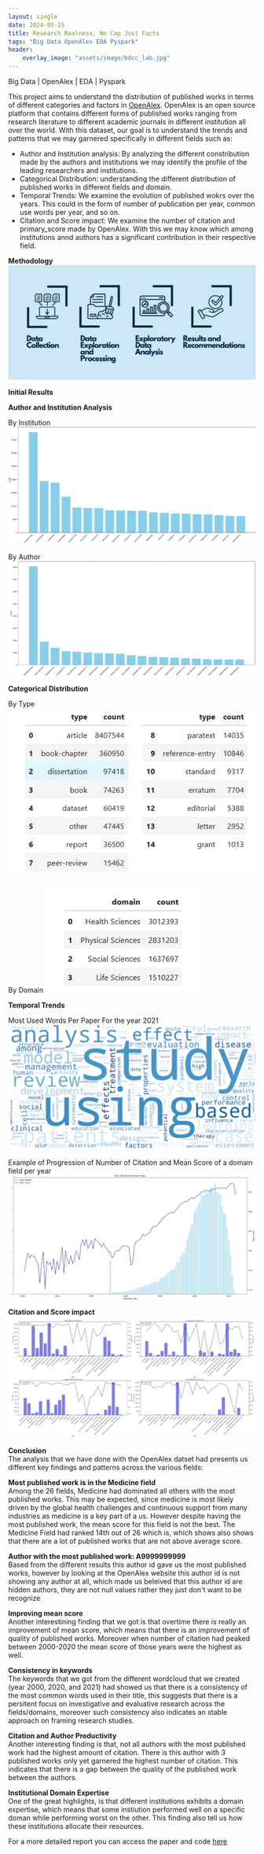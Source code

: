 ```yaml
---
layout: single
date: 2024-05-15
title: Research Realness, No Cap Just Facts
tags: "Big Data OpenAlex EDA Pyspark"
header:
    overlay_image: "assets/image/bdcc_lab.jpg"
---
```


Big Data \| OpenAlex \| EDA \| Pyspark

This project aims to understand the distribution of published works in terms of different categories and factors in [OpenAlex](https://openalex.org/). OpenAlex is an open source platform that contains different forms of published works ranging from research literature to different academic journals in different institution all over the world. With this dataset, our goal is to understand the trends and patterns that we may garnered specifically in different fields such as:

- Author and Institution analysis: By analyzing the different constribution made by the authors and institutions we may identify the profile of the leading researchers and institutions.
- Categorical Distribution: understanding the different distribution of published works in different fields and domain.
- Temporal Trends: We examine the evolution of published wokrs over the years. This could in the form of number of publication per year, common use words per year, and so on.
- Citation and Score impact: We examine the number of citation and primary_score made by OpenAlex. With this we may know which among institutions annd authors has a significant contribution in their respective field.

**Methodology**
![Method](/assets/image/bdcc_lab_method.jpg)

**Initial Results**

**Author and Institution Analysis**

By Institution
![inst](/assets/image/bdcc_lab_inst.jpg)

By Author 
![auth](/assets/image/bdcc_lab_auth.jpg)

**Categorical Distribution**

By Type
![type](/assets/image/bdcc_lab_type.jpg)

By Domain
![domain](/assets/image/bdcc_lab_domain.jpg)

**Temporal Trends**

Most Used Words Per Paper For the year 2021
![word](/assets/image/bdcc_lab_word.jpg)

Example of Progression of Number of Citation and Mean Score of a domain field per year
![progressin](/assets/image/bdcc_lab_progression.jpg)

**Citation and Score impact**
![citscore](/assets/image/bdcc_lab_citscore.jpg)

**Conclusion**<br>
The analysis that we have done with the OpenAlex datset had presents us different key findings and patterns across the various fields:

**Most published work is in the Medicine field**<br>
Among the 26 fields, Medicine had dominated all others with the most published works. This may be expected, since medicine is most likely driven by the global health challenges and continuous support from many industries as medicine is a key part of a us. However despite having the most published work, the mean score for this field is not the best. The Medicine Field had ranked 14th out of 26 which is, which shows also shows that there are a lot of published works that are not above average score.

**Author with the most published work: A9999999999**<br>
Based from the different results this author id gave us the most published works, however by looking at the OpenAlex website this author id is not showing any author at all, which made us beleived that this author id are hidden authors, they are not null values rather they just don't want to be recognize

**Improving mean score**<br>
Another interestining finding that we got is that overtime there is really an improvement of mean score, which means that there is an improvement of quality of published works. Moreover when number of citation had peaked between 2000-2020 the mean score of those years were the highest as well.

**Consistency in keywords**<br>
The keywords that we got from the different wordcloud that we created (year 2000, 2020, and 2021) had showed us that there is a consistency of the most common words used in their title, this suggests that there is a persitent focus on investigative and evaluative research across the fields/domains, moreover such consistency also indicates an stable approach on framing research studies.

**Citation and Author Productivity** <br>
Another interesting finding is that, not all authors with the most published work had the highest amount of citation. There is this author with 3 published works only yet garnered the highest number of citation. This indicates that there is a gap between the quality of the published work between the authors.

**Institutional Domain Expertise** <br>
One of the great highlights, is that different institutions exhibits a domain expertise, which means that some instiution performed well on a specific doman while performing worst on the other. This finding also tell us how these institutions allocate their resources.

For a more detailed report you can access the paper and code [here](https://github.com/NRLTing-git/my-projects/tree/main/Research%20Realness%3A%20No%20Cap%2C%20Just%20Facts)
